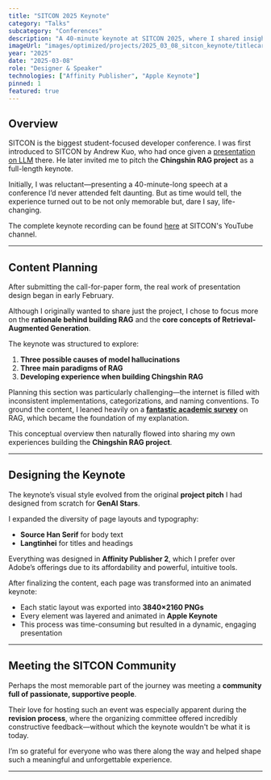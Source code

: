 ```yaml
---
title: "SITCON 2025 Keynote"
category: "Talks"
subcategory: "Conferences"
description: "A 40-minute keynote at SITCON 2025, where I shared insights on Retrieval-Augmented Generation (RAG) and my experience building the Chingshin RAG project."
imageUrl: "images/optimized/projects/2025_03_08_sitcon_keynote/titlecard.webp"
year: "2025"
date: "2025-03-08"
role: "Designer & Speaker"
technologies: ["Affinity Publisher", "Apple Keynote"]
pinned: 1
featured: true
---
```



## Overview

SITCON is the biggest student-focused developer conference. I was first introduced to SITCON by Andrew Kuo, who had once given a [presentation on LLM](https://www.youtube.com/watch?v=JGgZTngrJB4) there. He later invited me to pitch the **Chingshin RAG project** as a full-length keynote.

Initially, I was reluctant—presenting a 40-minute-long speech at a conference I’d never attended felt daunting. But as time would tell, the experience turned out to be not only memorable but, dare I say, life-changing.

The complete keynote recording can be found [here](https://www.youtube.com/watch?v=ujxlUTXlC04) at SITCON's YouTube channel.

---

## Content Planning

After submitting the call-for-paper form, the real work of presentation design began in early February.

Although I originally wanted to share just the project, I chose to focus more on the **rationale behind building RAG** and the **core concepts of Retrieval-Augmented Generation**.

The keynote was structured to explore:

1. **Three possible causes of model hallucinations**
2. **Three main paradigms of RAG**
3. **Developing experience when building Chingshin RAG**

Planning this section was particularly challenging—the internet is filled with inconsistent implementations, categorizations, and naming conventions. To ground the content, I leaned heavily on a [**fantastic academic survey**](https://arxiv.org/pdf/2312.10997) on RAG, which became the foundation of my explanation.

This conceptual overview then naturally flowed into sharing my own experiences building the **Chingshin RAG project**.

---

## Designing the Keynote

The keynote’s visual style evolved from the original **project pitch** I had designed from scratch for **GenAI Stars**.

I expanded the diversity of page layouts and typography:
- **Source Han Serif** for body text
- **Langtinhei** for titles and headings

Everything was designed in **Affinity Publisher 2**, which I prefer over Adobe’s offerings due to its affordability and powerful, intuitive tools.

After finalizing the content, each page was transformed into an animated keynote:
- Each static layout was exported into **3840×2160 PNGs**
- Every element was layered and animated in **Apple Keynote**
- This process was time-consuming but resulted in a dynamic, engaging presentation

---

## Meeting the SITCON Community

Perhaps the most memorable part of the journey was meeting a **community full of passionate, supportive people**.

Their love for hosting such an event was especially apparent during the **revision process**, where the organizing committee offered incredibly constructive feedback—without which the keynote wouldn't be what it is today.

I’m so grateful for everyone who was there along the way and helped shape such a meaningful and unforgettable experience.

---
